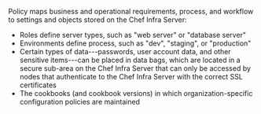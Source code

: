 Policy maps business and operational requirements, process, and workflow
to settings and objects stored on the Chef Infra Server:

- Roles define server types, such as "web server" or "database server"
- Environments define process, such as "dev", "staging", or
    "production"
- Certain types of data---passwords, user account data, and other
    sensitive items---can be placed in data bags, which are located in a
    secure sub-area on the Chef Infra Server that can only be accessed
    by nodes that authenticate to the Chef Infra Server with the correct
    SSL certificates
- The cookbooks (and cookbook versions) in which organization-specific
    configuration policies are maintained